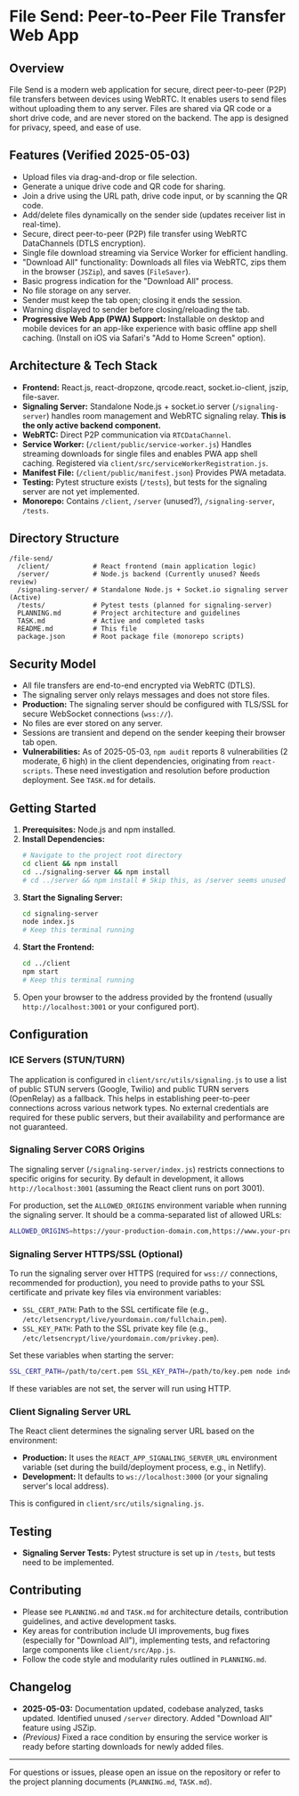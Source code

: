 # File Send: Peer-to-Peer File Transfer Web App

## Overview

File Send is a modern web application for secure, direct peer-to-peer (P2P) file transfers between devices using WebRTC. It enables users to send files without uploading them to any server. Files are shared via QR code or a short drive code, and are never stored on the backend. The app is designed for privacy, speed, and ease of use.

## Features (Verified 2025-05-03)

- Upload files via drag-and-drop or file selection.
- Generate a unique drive code and QR code for sharing.
- Join a drive using the URL path, drive code input, or by scanning the QR code.
- Add/delete files dynamically on the sender side (updates receiver list in real-time).
- Secure, direct peer-to-peer (P2P) file transfer using WebRTC DataChannels (DTLS encryption).
- Single file download streaming via Service Worker for efficient handling.
- "Download All" functionality: Downloads all files via WebRTC, zips them in the browser (`JSZip`), and saves (`FileSaver`).
- Basic progress indication for the "Download All" process.
- No file storage on any server.
- Sender must keep the tab open; closing it ends the session.
- Warning displayed to sender before closing/reloading the tab.
- **Progressive Web App (PWA) Support:** Installable on desktop and mobile devices for an app-like experience with basic offline app shell caching. (Install on iOS via Safari's "Add to Home Screen" option).

## Architecture & Tech Stack

- **Frontend:** React.js, react-dropzone, qrcode.react, socket.io-client, jszip, file-saver.
- **Signaling Server:** Standalone Node.js + socket.io server (`/signaling-server`) handles room management and WebRTC signaling relay. **This is the only active backend component.**
- **WebRTC:** Direct P2P communication via `RTCDataChannel`.
- **Service Worker:** (`/client/public/service-worker.js`) Handles streaming downloads for single files and enables PWA app shell caching. Registered via `client/src/serviceWorkerRegistration.js`.
- **Manifest File:** (`/client/public/manifest.json`) Provides PWA metadata.
- **Testing:** Pytest structure exists (`/tests`), but tests for the signaling server are not yet implemented.
- **Monorepo:** Contains `/client`, `/server` (unused?), `/signaling-server`, `/tests`.

## Directory Structure

```
/file-send/
  /client/           # React frontend (main application logic)
  /server/           # Node.js backend (Currently unused? Needs review)
  /signaling-server/ # Standalone Node.js + Socket.io signaling server (Active)
  /tests/            # Pytest tests (planned for signaling-server)
  PLANNING.md        # Project architecture and guidelines
  TASK.md            # Active and completed tasks
  README.md          # This file
  package.json       # Root package file (monorepo scripts)
```

## Security Model

- All file transfers are end-to-end encrypted via WebRTC (DTLS).
- The signaling server only relays messages and does not store files.
- **Production:** The signaling server should be configured with TLS/SSL for secure WebSocket connections (`wss://`).
- No files are ever stored on any server.
- Sessions are transient and depend on the sender keeping their browser tab open.
- **Vulnerabilities:** As of 2025-05-03, `npm audit` reports 8 vulnerabilities (2 moderate, 6 high) in the client dependencies, originating from `react-scripts`. These need investigation and resolution before production deployment. See `TASK.md` for details.

## Getting Started

1.  **Prerequisites:** Node.js and npm installed.
2.  **Install Dependencies:**
    ```sh
    # Navigate to the project root directory
    cd client && npm install
    cd ../signaling-server && npm install
    # cd ../server && npm install # Skip this, as /server seems unused
    ```
3.  **Start the Signaling Server:**
    ```sh
    cd signaling-server
    node index.js
    # Keep this terminal running
    ```
4.  **Start the Frontend:**
    ```sh
    cd ../client
    npm start
    # Keep this terminal running
    ```
5.  Open your browser to the address provided by the frontend (usually `http://localhost:3001` or your configured port).

## Configuration

### ICE Servers (STUN/TURN)

The application is configured in `client/src/utils/signaling.js` to use a list of public STUN servers (Google, Twilio) and public TURN servers (OpenRelay) as a fallback. This helps in establishing peer-to-peer connections across various network types. No external credentials are required for these public servers, but their availability and performance are not guaranteed.

### Signaling Server CORS Origins

The signaling server (`/signaling-server/index.js`) restricts connections to specific origins for security. By default in development, it allows `http://localhost:3001` (assuming the React client runs on port 3001).

For production, set the `ALLOWED_ORIGINS` environment variable when running the signaling server. It should be a comma-separated list of allowed URLs:

```bash
ALLOWED_ORIGINS=https://your-production-domain.com,https://www.your-production-domain.com node index.js
```
### Signaling Server HTTPS/SSL (Optional)

To run the signaling server over HTTPS (required for `wss://` connections, recommended for production), you need to provide paths to your SSL certificate and private key files via environment variables:

-   `SSL_CERT_PATH`: Path to the SSL certificate file (e.g., `/etc/letsencrypt/live/yourdomain.com/fullchain.pem`).
-   `SSL_KEY_PATH`: Path to the SSL private key file (e.g., `/etc/letsencrypt/live/yourdomain.com/privkey.pem`).

Set these variables when starting the server:

```bash
SSL_CERT_PATH=/path/to/cert.pem SSL_KEY_PATH=/path/to/key.pem node index.js
```

If these variables are not set, the server will run using HTTP.
### Client Signaling Server URL

The React client determines the signaling server URL based on the environment:
-   **Production:** It uses the `REACT_APP_SIGNALING_SERVER_URL` environment variable (set during the build/deployment process, e.g., in Netlify).
-   **Development:** It defaults to `ws://localhost:3000` (or your signaling server's local address).

This is configured in `client/src/utils/signaling.js`.
## Testing

- **Signaling Server Tests:** Pytest structure is set up in `/tests`, but tests need to be implemented.

## Contributing

- Please see `PLANNING.md` and `TASK.md` for architecture details, contribution guidelines, and active development tasks.
- Key areas for contribution include UI improvements, bug fixes (especially for "Download All"), implementing tests, and refactoring large components like `client/src/App.js`.
- Follow the code style and modularity rules outlined in `PLANNING.md`.

## Changelog

- **2025-05-03:** Documentation updated, codebase analyzed, tasks updated. Identified unused `/server` directory. Added "Download All" feature using JSZip.
- _(Previous)_ Fixed a race condition by ensuring the service worker is ready before starting downloads for newly added files.

---

For questions or issues, please open an issue on the repository or refer to the project planning documents (`PLANNING.md`, `TASK.md`).
